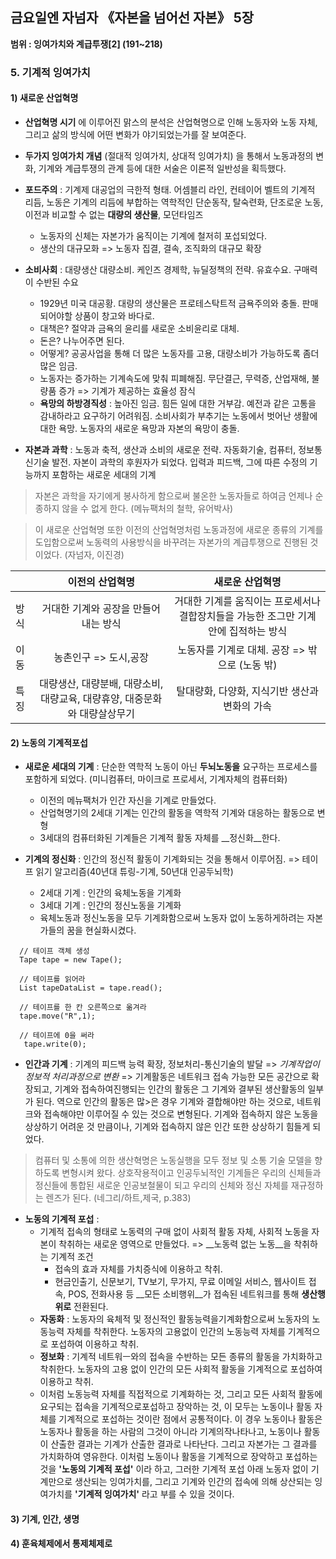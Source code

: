 ## 금요일엔 자넘자 《​자본을 넘어선 자본》 5장
__범위 : 잉여가치와 계급투쟁[2] (191~218)__  

### 5. 기계적 잉여가치  
#### 1) 새로운 산업혁명  
 - __산업혁명 시기__ 에 이루어진 맑스의 분석은 산업혁명으로 인해 노동자와 노동 자체, 그리고 삶의 방식에 어떤 변화가 야기되었는가를 잘 보여준다.  

 - __두가지 잉여가치 개념__ (절대적 잉여가치, 상대적 잉여가치)
 을 통해서 노동과정의 변화, 기계와 계급투쟁의 관계 등에 대한 서술은 이론적 일반성을 획득했다.  

- __포드주의__ : 기계제 대공업의 극한적 형태. 어셈블리 라인, 컨테이어 벨트의 기계적 리듬, 노동은 기계의 리듬에 부합하는 역학적인 단순동작, 탈숙련화, 단조로운 노동, 이전과 비교할 수 없는 __대량의 생산물__, 모던타임즈
  * 노동자의 신체는 자본가가 움직이는 기계에 철저히 포섭되었다.
  * 생산의 대규모화 => 노동자 집결, 결속, 조직화의 대규모 확장  


- __소비사회__ : 대량생산 대량소비. 케인즈 경제학, 뉴딜정책의 전략. 유효수요. 구매력이 수반된 수요
  * 1929년 미국 대공황. 대량의 생산물은 프로테스탁트적 금욕주의와 충돌. 판매되어야할 상품이 창고와 바다로.
  * 대책은? 절약과 금욕의 윤리를 새로운 소비윤리로 대체.
  * 돈은? 나누어주면 된다.
  * 어떻게? 공공사업을 통해 더 많은 노동자를 고용, 대량소비가 가능하도록 좀더 많은 임금.
  * 노동자는 증가하는 기계속도에 맞춰 피폐해짐. 무단결근, 무력증, 산업재해, 불량품 증가 => 기계가 제공하는 효율성 잠식
  * __욕망의 하방경직성__ : 높아진 임금. 힘든 일에 대한 거부감. 예전과 같은 고통을 감내하라고 요구하기 어려워짐. 소비사회가 부추기는 노동에서 벗어난 생활에 대한 욕망. 노동자의 새로운 욕망과 자본의 욕망이 충돌.


- __자본과 과학__ : 노동과 축적, 생산과 소비의 새로운 전략. 자동화기술, 컴퓨터, 정보통신기술 발전. 자본이 과학의 후원자가 되었다. 입력과 피드백, 그에 따른 수정의 기능까지 포함하는 새로운 세대의 기계

> 자본은 과학을 자기에게 봉사하게 함으로써 불온한 노동자들로 하여금 언제나 순종하지 않을 수 없게 한다. (메뉴팩처의 철학, 유어박사)  

> 이 새로운 산업혁명 또한 이전의 산업혁명처럼 노동과정에 새로운 종류의 기계를 도입함으로써 노동력의 사용방식을 바꾸려는 자본가의 계급투쟁으로 진행된 것이었다. (자넘자, 이진경)

|      | 이전의 산업혁명 | 새로운 산업혁명 |
|:-----|:--------------:|:-------------:|
| 방식 | 거대한 기계와 공장을 만들어내는 방식 | 거대한 기계를 움직이는 프로세서나 결합장치들을 가능한 조그만 기계 안에 집적하는 방식 |
| 이동 | 농촌인구 => 도시,공장 | 노동자를 기계로 대체. 공장 => 밖으로 (노동 밖) |
| 특징 | 대량생산, 대량분배, 대량소비, 대량교육, 대량휴양, 대중문화와 대량살상무기 | 탈대량화, 다양화, 지식기반 생산과 변화의 가속 |


#### 2) 노동의 기계적포섭
- __새로운 세대의 기계__ : 단순한 역학적 노동이 아닌 __두뇌노동을__ 요구하는 프로세스를 포함하게 되었다. (미니컴퓨터, 마이크로 프로세서, 기계자체의 컴퓨터화)
  - 이전의 메뉴팩처가 인간 자신을 기계로 만들었다.
  - 산업혁명기의 2세대 기계는 인간의 활동을 역학적 기계와 대응하는 활동으로 변형
  - 3세대의 컴퓨터화된 기계들은 기계적 활동 자체를 __정신화__한다.


- __기계의 정신화__ : 인간의 정신적 활동이 기계화되는 것을 통해서 이루어짐. => 테이프 읽기 알고리즘(40년대 튜링-기계, 50년대 인공두뇌학)
  - 2세대 기계 : 인간의 육체노동을 기계화
  - 3세대 기계 : 인간의 정신노동을 기계화
  - 육체노동과 정신노동을 모두 기계화함으로써 노동자 없이 노동하게하려는 자본가들의 꿈을 현실화시켰다.

``` {java}
  // 테이프 객체 생성
  Tape tape = new Tape();

  // 테이프를 읽어라
  List tapeDataList = tape.read();

  // 테이프를 한 칸 오른쪽으로 옮겨라
  tape.move("R",1);

  // 테이프에 0을 써라
   tape.write(0);
```

- __인간과 기계__ : 기계의 피드백 능력 확장, 정보처리-통신기술의 발달 => _기계작업이 정보적 처리과정으로 변환_ => 기계활동은 네트워크 접속 가능한 모든 공간으로 확장되고, 기계와 접속하여진행되는 인간의 활동은 그 기계와 결부된 생산활동의 일부가 된다. 역으로 인간의 활동은 많>은 경우 기계와 결합해야만 하는 것으로, 네트워크와 접속해야만 이루어질 수 있는 것으로 변형된다. 기계와 접속하지 않은 노동을 상상하기 어려운 것 만큼이나, 기계와 접속하지 않은 인간 또한 상상하기 힘들게 되었다.
> 컴퓨터 및 소통에 의한 생산혁명은 노동실행을 모두 정보 및 소통 기술 모델을 향하도록 변형시켜 왔다. 상호작용적이고 인공두뇌적인 기계들은 우리의 신체들과 정신들에 통합된 새로운 인공보철물이 되고 우리의 신체와 정신 자체를 재규정하는 렌즈가 된다. (네그리/하트,제국, p.383)


- __노동의 기계적 포섭__ :
  - 기계적 접속의 형태로 노동력의 구매 없이 사회적 활동 자체, 사회적 노동을 자본이 착취하는 새로운 영역으로 만들었다. => __노동력 없는 노동__을 착취하는 기계적 조건
    - 접속의 효과 자체를 가치증식에 이용하고 착취.
    - 현금인출기, 신문보기, TV보기, 무가지, 무료 이메일 서비스, 웹사이트 접속, POS, 전화사용 등 __모든 소비행위__가 접속된 네트워크를 통해 __생산행위로__ 전환된다.
  - __자동화__ : 노동자의 육체적 및 정신적인 활동능력을기계화함으로써 노동자의 노동능력 자체를 착취한다. 노동자의 고용없이 인간의 노동능력 자체를 기계적으로 포섭하여 이용하고 착취.
  - __정보화__ : 기계적 네트워ㅡ와의 접속을 수반하는 모든 종류의 활동을 가치화하고 착취한다. 노동자의 고용 없이 인간의 모든 사회적 활동을 기계적으로 포섭하여 이용하고 착취.
  - 이처럼 노동능력 자체를 직접적으로 기계화하는 것, 그리고 모든 사회적 활동에 요구되는 접속을 기계적으로포섭하고 장악하는 것, 이 모두는 노동이나 활동 자체를 기계적으로 포섭하는 것이란 점에서 공통적이다. 이 경우 노동이나 활동은 노동자나 활동을 하는 사람의 그것이 아니라 기계의작나타나고, 노동이나 활동이 산출한 결과는 기계가 산출한 결과로 나타난다. 그리고 자본가는 그 결과를 가치화하여 영유한다. 이처럼 노동이나 활동을 기계적으로 장악하고 포섭하는 것을 __'노동의 기계적 포섭'__ 이라 하고, 그러한 기계적 포섭 아래 노동자 없이 기계만으로 생산되는 잉여가치를, 그리고 기계와 인간의 접속에 의해 상산되는 잉여가치를 __'기계적 잉여가치'__ 라고 부를 수 있을 것이다.

#### 3) 기계, 인간, 생명  



#### 4) 훈육체제에서 통제체제로  

